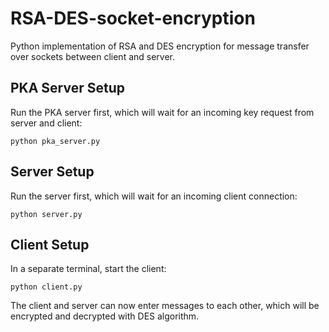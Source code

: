 # RSA-DES-socket-encryption
Python implementation of RSA and DES encryption for message transfer over sockets between client and server.

## PKA Server Setup
Run the PKA server first, which will wait for an incoming key request from server and client:
```
python pka_server.py
```

## Server Setup
Run the server first, which will wait for an incoming client connection:
```
python server.py
```

## Client Setup
In a separate terminal, start the client:
```
python client.py
```
The client and server can now enter messages to each other, which will be encrypted and decrypted with DES algorithm. 